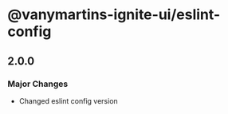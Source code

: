# @vanymartins-ignite-ui/eslint-config

## 2.0.0

### Major Changes

- Changed eslint config version
